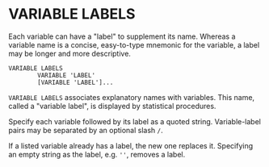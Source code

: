 # VARIABLE LABELS

Each variable can have a "label" to supplement its name.  Whereas a
variable name is a concise, easy-to-type mnemonic for the variable, a
label may be longer and more descriptive.

```
VARIABLE LABELS
        VARIABLE 'LABEL'
        [VARIABLE 'LABEL']...
```

`VARIABLE LABELS` associates explanatory names with variables.  This
name, called a "variable label", is displayed by statistical
procedures.

Specify each variable followed by its label as a quoted string.
Variable-label pairs may be separated by an optional slash `/`.

If a listed variable already has a label, the new one replaces it.
Specifying an empty string as the label, e.g. `''`, removes a label.

